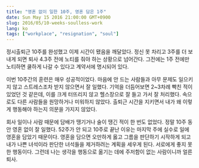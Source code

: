 ```yaml
---
title: "영혼 없이 일한 10주, 영혼 담은 1주"
date: Sun May 15 2016 21:00:00 GMT+0900
slug: 2016/05/10-weeks-soulless-work
lang: ko
tags: ["workplace", "resignation", "soul"]
---
```


정시출퇴근 10주를 완성했고 이제 시간이 됐음을 깨달았다. 정신 못 차리고 3주를 더 보내게 되면 퇴사 4.3주 전에 노티를 줘야 하는 상황으로 넘어간다. 그전에는 1주 전에만 노티하면 쿨하게 나갈 수 있다고 계약서에 명시되어 있다.

이번 10주간의 훈련은 매우 성공적이었다. 마음에 안 드는 사람들과 아무 문제도 일으키지 않고 스트레스조차 받지 않으면서 잘 일했다. 기억을 더듬어보면 2~3차례 빡친 적이 있었던 것 같은데, 이를 크게 터뜨리지 않고 헬스장으로 잘 들고 가서 잘 처리했다. 속으로도 다른 사람들을 원망하거나 미워하지 않았다. 출퇴근 시간을 지키면서 내가 왜 이렇게 행동해야 하는지 의문을 가지지 않았다.

회사 일이나 사람 때문에 담배가 땡기거나 술이 땡긴 적이 한 번도 없었다. 정말 10주 동안 영혼 없이 잘 일했다. 52주가 안 되고 10주로 끝난 이유는 마지막 주에 실수로 일에 영혼을 담았기 때문이다. 영혼을 담으면 오만하게 옳고 그름을 판단하기 시작하게 되고 내가 나쁜 녀석이라 판단한 녀석들을 제거하려는 계획을 세우게 된다. 서로에게 좋지 못한 행동이다. 그런데 나는 생각을 행동으로 옮기는 데에 주저함이 없는 사람이니까 얼른 퇴사.
